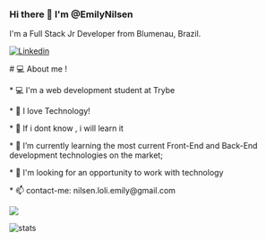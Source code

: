 ### Hi there 👋 I'm @EmilyNilsen

I'm a Full Stack Jr Developer from Blumenau, Brazil.

<a href="https://www.linkedin.com/in/emily-nilsen-carvalho/">

<img alt="Linkedin" src="https://img.shields.io/badge/linkedin-0077B5?logo=linkedin&logoColor=white&style=for-the-badge"/>

</a>

<p># 💻 About me !</p>

<p>* 💻 I'm a web development student at Trybe</p>

  

<p>* 💬 I love Technology!</p>

<p>* 🚀 If i dont know , i will learn it</p>

<p>* 🌱 I’m currently learning the most current Front-End and Back-End development technologies on the market;</p>

<p>* 👀 I'm looking for an opportunity to work with technology </p>

<p>* 📫 contact-me: nilsen.loli.emily@gmail.com</p>



<img src="https://github-readme-stats.vercel.app/api?username=EmilyNilsen&theme=dark" />

 
  

![stats](https://github-readme-stats.vercel.app/api/wakatime?username=@EmilyNilsen&theme=dark)
